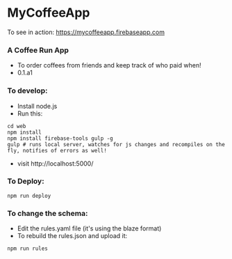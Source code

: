 # MyCoffeeApp #

To see in action: https://mycoffeeapp.firebaseapp.com

### A Coffee Run App ###

* To order coffees from friends and keep track of who paid when!
* 0.1.a1

### To develop: ###

* Install node.js
* Run this:
```shell
cd web
npm install
npm install firebase-tools gulp -g
gulp # runs local server, watches for js changes and recompiles on the fly, notifies of errors as well!

```
* visit http://localhost:5000/

### To Deploy: ###
```shell
npm run deploy
```

### To change the schema: ###
* Edit the rules.yaml file (it's using the blaze format)
* To rebuild the rules.json and upload it: 
```shell
npm run rules
```
